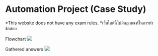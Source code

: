 # Automation Project (Case Study)

*This website does not have any exam rules.
*เว็บไซต์นี้ไม่มีกฎเกณฑ์ในการทำข้อสอบ

Flowchart
![](sornflowchart1.jpg)

Gathered answers
![](ans.gif.gif)

